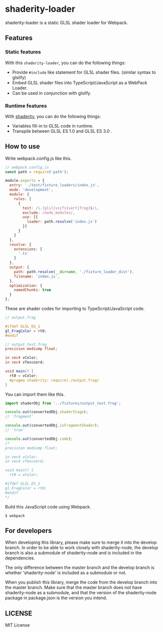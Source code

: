# shaderity-loader

shaderity-loader is a static GLSL shader loader for Webpack.

## Features

### Static features

With this `shaderity-loader`, you can do the following things:

- Provide `#include` like statement for GLSL shader files. (similar syntax to glslify)
- Embed GLSL shader files into TypeScript/JavaScript as a WebPack Loader.
- Can be used in conjunction with glslify.

### Runtime features

With [shaderity](https://github.com/actnwit/shaderity), you can do the following things:

- Variables fill-in to GLSL code in runtime.
- Transpile between GLSL ES 1.0 and GLSL ES 3.0 .

## How to use

Write webpack.config.js like this.

```javascript
// webpack.config.js
const path = require('path');

module.exports = {
  entry: './test/fixture_loaders/index.js',
  mode: 'development',
  module: {
    rules: [
      {
        test: /\.(glsl|vs|fs|vert|frag)$/i,
        exclude: /node_modules/,
        use: [{
          loader: path.resolve('index.js')
        }]
      }
    ]
  },
  resolve: {
    extensions: [
      '.ts'
    ]
  },
  output: {
    path: path.resolve(__dirname, './fixture_loader_dist'),
    filename: 'index.js',
  },
  optimization: {
    namedChunks: true
  }
};

```

These are shader codes for importing to TypeScript/JavaScript code.

```glsl
// output.frag

#ifdef GLSL_ES_1
gl_FragColor = rt0;
#endif
```

```glsl
// output_test.frag
precision mediump float;

in vec4 vColor;
in vec4 vTexcoord;

void main() {
  rt0 = vColor;
  #pragma shaderity: require(./output.frag)
}
```

You can import them like this.

```javascript
import shaderObj from '../fixtures/output_test.frag';

console.out(convertedObj.shaderStage);
// 'fragment'

console.out(convertedObj.isFragmentShader);
// 'true'

console.out(convertedObj.code);
/*
precision mediump float;

in vec4 vColor;
in vec4 vTexcoord;

void main() {
  rt0 = vColor;

#ifdef GLSL_ES_1
gl_FragColor = rt0;
#endif
*/
```

Build this JavaScript code using Webpack.

```
$ webpack
```

## For developers
When developing this library, please make sure to merge it into the develop branch. In order to be able to work closely with shaderity-node, the develop branch is also a submodule of shaderity-node and is included in the dependencies.

The only difference between the master branch and the develop branch is whether 'shaderity-node' is included as a submodule or not.

When you publish this library, merge the code from the develop branch into the master branch. Make sure that the master branch does not have shaderity-node as a submodule, and that the version of the shaderity-node package in package.json is the version you intend.

## LICENSE

MIT License
